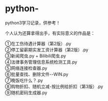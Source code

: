 # python-
python3学习记录，供参考！

个人认为还算拿得出手，有实际意义的作品是：

①在工伤待遇计算器（第2版）.py<br>
②停工留薪期实发工资计算器（第2版）.py<br>
③新闻爬虫.py + Bilibili爬虫.py<br>
④法律事务管理信息系统检测工具.py<br>
⑤网络连接检查器.py<br>
⑥批量查找、删除文件--WIN.py<br>
⑦晚饭吃什么？.py<br>
⑧购物折扣、随机立减-按比例给折扣（第3版）.py<br>
⑨随机密码生成器.py
